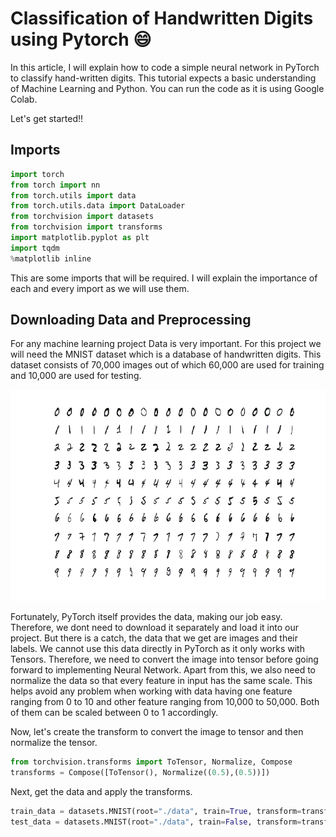 # Classification of Handwritten Digits using Pytorch :smile:

In this article, I will explain how to code a simple neural network in PyTorch to classify hand-written digits. This tutorial expects a basic understanding of Machine Learning and Python. You can run the code as it is using Google Colab.

Let's get started!!

## Imports

```python
import torch
from torch import nn
from torch.utils import data
from torch.utils.data import DataLoader
from torchvision import datasets
from torchvision import transforms
import matplotlib.pyplot as plt
import tqdm
%matplotlib inline
```
This are some imports that will be required. I will explain the importance of each and every import as we will use them.

## Downloading Data and Preprocessing

For any machine learning project Data is very important. For this project we will need the MNIST dataset which is a database of handwritten digits. This dataset consists of 70,000 images out of which 60,000 are used for training and 10,000 are used for testing.

![MNIST Data](/images/mnist_image.png)

Fortunately, PyTorch itself provides the data, making our job easy. Therefore, we dont need to download it separately and load it into our project. But there is a catch, the data that we get are images and their labels. We cannot use this data directly in PyTorch as it only works with Tensors. Therefore, we need to convert the image into tensor before going forward to implementing Neural Network. 
Apart from this, we also need to normalize the data so that every feature in input has the same scale. This helps avoid any problem when working with data having one feature ranging from 0 to 10 and other feature ranging from 10,000 to 50,000. Both of them can be scaled between 0 to 1 accordingly.

Now, let's create the transform to convert the image to tensor and then normalize the tensor.

```python
from torchvision.transforms import ToTensor, Normalize, Compose
transforms = Compose([ToTensor(), Normalize((0.5),(0.5))])
```

Next, get the data and apply the transforms.

```python
train_data = datasets.MNIST(root="./data", train=True, transform=transforms, download=True)
test_data = datasets.MNIST(root="./data", train=False, transform=transforms)
```
<!-- ```
[0.0000, 0.0000, 0.0000, 0.0000, 0.5333, 0.9922, 0.9922, 0.9922,
0.8314, 0.5294, 0.5176, 0.0627, 0.0000, 0.0000, 0.0000, 0.0000,
0.0000, 0.0000, 0.0000, 0.0000, 0.0000, 0.0000, 0.0000, 0.0000,
0.0000, 0.0000, 0.0000, 0.0000],
```

```
[-1.0000, -1.0000, -1.0000, -1.0000,  0.0667,  0.9843,  0.9843,
0.9843,  0.6627,  0.0588,  0.0353, -0.8745, -1.0000, -1.0000,
-1.0000, -1.0000, -1.0000, -1.0000, -1.0000, -1.0000, -1.0000,
-1.0000, -1.0000, -1.0000, -1.0000, -1.0000, -1.0000, -1.0000]
``` -->

